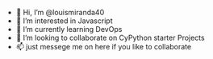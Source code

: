 - 👋 Hi, I’m @louismiranda40
- 👀 I’m interested in Javascript
- 🌱 I’m currently learning DevOps
- 💞️ I’m looking to collaborate on CyPython starter Projects
- 📫  just messege me on here if you like to collaborate

<!---
louismiranda40/louismiranda40 is a ✨ special ✨ repository because its `README.md` (this file) appears on your GitHub profile.
You can click the Preview link to take a look at your changes.
--->
